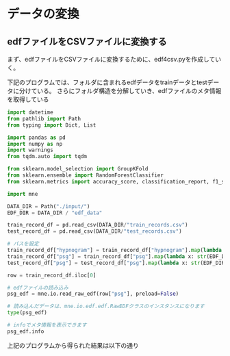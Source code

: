 # データの変換

## edfファイルをCSVファイルに変換する
まず、edfファイルをCSVファイルに変換するために、edf4csv.pyを作成していく。

下記のプログラムでは、フォルダに含まれるedfデータをtrainデータとtestデータに分けている。
さらにフォルダ構造を分解していき、edfファイルのメタ情報を取得している
```Python
import datetime
from pathlib import Path
from typing import Dict, List

import pandas as pd
import numpy as np
import warnings
from tqdm.auto import tqdm

from sklearn.model_selection import GroupKFold
from sklearn.ensemble import RandomForestClassifier
from sklearn.metrics import accuracy_score, classification_report, f1_score

import mne

DATA_DIR = Path("./input/")
EDF_DIR = DATA_DIR / "edf_data"

train_record_df = pd.read_csv(DATA_DIR/"train_records.csv")
test_record_df = pd.read_csv(DATA_DIR/"test_records.csv")

# パスを設定
train_record_df["hypnogram"] = train_record_df["hypnogram"].map(lambda x: str(EDF_DIR/x))
train_record_df["psg"] = train_record_df["psg"].map(lambda x: str(EDF_DIR/x))
test_record_df["psg"] = test_record_df["psg"].map(lambda x: str(EDF_DIR/x))

row = train_record_df.iloc[0]

# edfファイルの読み込み
psg_edf = mne.io.read_raw_edf(row["psg"], preload=False)

# 読み込んだデータは、mne.io.edf.edf.RawEDFクラスのインスタンスになります
type(psg_edf)

# infoでメタ情報を表示できます
psg_edf.info
```

上記のプログラムから得られた結果は以下の通り
